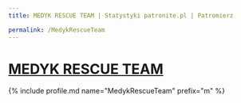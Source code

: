 ```yaml
---
title: MEDYK RESCUE TEAM | Statystyki patronite.pl | Patromierz

permalink: /MedykRescueTeam
---
```


# [MEDYK RESCUE TEAM](https://patronite.pl/MedykRescueTeam)

{% include profile.md name="MedykRescueTeam" prefix="m" %}

